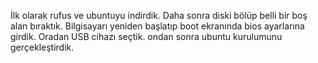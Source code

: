 İlk olarak rufus ve ubuntuyu indirdik.
Daha sonra diski bölüp belli bir boş alan bıraktık.
Bilgisayarı yeniden başlatıp boot ekranında bios ayarlarına girdik.
Oradan USB cihazı seçtik.
ondan sonra ubuntu kurulumunu gerçekleştirdik.
